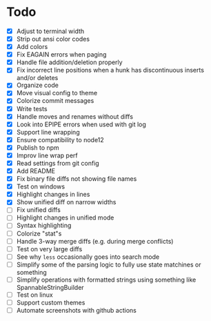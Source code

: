 # Todo

-   [x] Adjust to terminal width
-   [x] Strip out ansi color codes
-   [x] Add colors
-   [x] Fix EAGAIN errors when paging
-   [x] Handle file addition/deletion properly
-   [x] Fix incorrect line positions when a hunk has discontinuous inserts and/or deletes
-   [x] Organize code
-   [x] Move visual config to theme
-   [x] Colorize commit messages
-   [x] Write tests
-   [x] Handle moves and renames without diffs
-   [x] Look into EPIPE errors when used with git log
-   [x] Support line wrapping
-   [x] Ensure compatibility to node12
-   [x] Publish to npm
-   [x] Improv line wrap perf
-   [x] Read settings from git config
-   [x] Add README
-   [x] Fix binary file diffs not showing file names
-   [x] Test on windows
-   [x] Highlight changes in lines
-   [x] Show unified diff on narrow widths
-   [ ] Fix unified diffs
-   [ ] Highlight changes in unified mode
-   [ ] Syntax highlighting
-   [ ] Colorize "stat"s
-   [ ] Handle 3-way merge diffs (e.g. during merge conflicts)
-   [ ] Test on very large diffs
-   [ ] See why `less` occasionally goes into search mode
-   [ ] Simplify some of the parsing logic to fully use state matchines or something
-   [ ] Simplify operations with formatted strings using something like SpannableStringBuilder
-   [ ] Test on linux
-   [ ] Support custom themes
-   [ ] Automate screenshots with github actions
